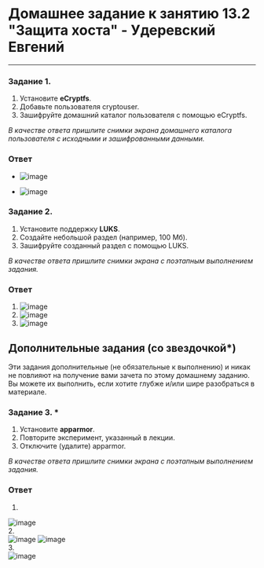 # Домашнее задание к занятию 13.2 "Защита хоста" - Удеревский Евгений


------

### Задание 1.

1. Установите **eCryptfs**.
2. Добавьте пользователя cryptouser.
3. Зашифруйте домашний каталог пользователя с помощью eCryptfs.

*В качестве ответа  пришлите снимки экрана домашнего каталога пользователя с исходными и зашифрованными данными.*  

### Ответ

- ![image](https://user-images.githubusercontent.com/105911902/198590576-a3f8c343-76fd-4f16-82a4-07c90da03e53.png)   

- ![image](https://user-images.githubusercontent.com/105911902/198590644-eb793854-6c16-4254-8dc9-2cd70f5425c5.png)


### Задание 2.

1. Установите поддержку **LUKS**.
2. Создайте небольшой раздел (например, 100 Мб).
3. Зашифруйте созданный раздел с помощью LUKS.

*В качестве ответа пришлите снимки экрана с поэтапным выполнением задания.*
### Ответ   

1. ![image](https://user-images.githubusercontent.com/105911902/198607823-1cc5e4fa-b8da-45ec-8224-21119d0189c4.png)
2. ![image](https://user-images.githubusercontent.com/105911902/198608348-571630d8-2afd-4733-a98c-1ac47f53f377.png)
3. ![image](https://user-images.githubusercontent.com/105911902/198963918-212916c0-0fcb-46cd-89e4-706d6e634141.png)


## Дополнительные задания (со звездочкой*)

Эти задания дополнительные (не обязательные к выполнению) и никак не повлияют на получение вами зачета по этому домашнему заданию. Вы можете их выполнить, если хотите глубже и/или шире разобраться в материале.

### Задание 3. *

1. Установите **apparmor**.
2. Повторите эксперимент, указанный в лекции.
3. Отключите (удалите) apparmor.


*В качестве ответа пришлите снимки экрана с поэтапным выполнением задания.*

### Ответ 

1.   
![image](https://user-images.githubusercontent.com/105911902/199007831-5a22d218-a090-4f04-a032-1adb8b5e3ba7.png)   
2.   
![image](https://user-images.githubusercontent.com/105911902/199007927-182cf20f-4bd5-4ebb-8180-00158feffaa4.png)
![image](https://user-images.githubusercontent.com/105911902/199008111-ee913acc-f7c2-422b-b389-6b566b07a5b2.png)   
3.    
![image](https://user-images.githubusercontent.com/105911902/199010367-f168f840-9822-4798-845e-74b260550834.png)







